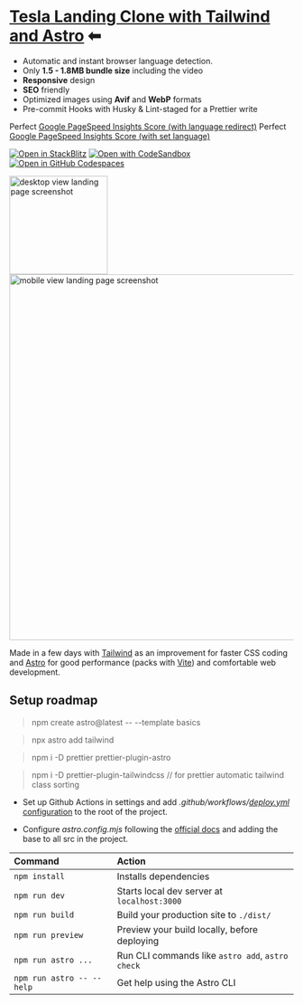 # [Tesla Landing Clone with Tailwind and Astro](https://ferranjs.github.io/tasle/) ⬅

- Automatic and instant browser language detection.
- Only **1.5 - 1.8MB bundle size** including the video
- **Responsive** design
- **SEO** friendly
- Optimized images using **Avif** and **WebP** formats
- Pre-commit Hooks with Husky & Lint-staged for a Prettier write

Perfect [Google PageSpeed Insights Score (with language redirect)](https://pagespeed.web.dev/analysis/https-ferranjs-github-io-tasle/6z9iiut75n?form_factor=desktop)
Perfect [Google PageSpeed Insights Score (with set language)](https://pagespeed.web.dev/analysis/https-ferranjs-github-io-tasle-en-usa/eixd9ycfx1?form_factor=desktop)

[![Open in StackBlitz](https://developer.stackblitz.com/img/open_in_stackblitz.svg)](https://stackblitz.com/github/ferranJS/tasle)
[![Open with CodeSandbox](https://assets.codesandbox.io/github/button-edit-lime.svg)](https://codesandbox.io/p/sandbox/github/ferranJS/tasle)
[![Open in GitHub Codespaces](https://github.com/codespaces/badge.svg)](https://codespaces.new/ferranJS/tasle?devcontainer_path=.devcontainer/basics/devcontainer.json)

<p float="left">
  <a href="https://ferranjs.github.io/tasle">
    <img src="https://github.com/ferranJS/tasle/blob/main/public/landing-screenshot-2.gif" width="174px" alt="desktop view landing page screenshot">
  </a>
  <a href="https://ferranjs.github.io/tasle">
    <img src="https://github.com/ferranJS/tasle/blob/main/public/landing-screenshot.gif" width="647px" alt="mobile view landing page screenshot">
  </a>
</p>

Made in a few days with [Tailwind](https://tailwindcss.com/) as an improvement for faster CSS coding and [Astro](https://astro.build/) for good performance (packs with [Vite](https://vitejs.dev/)) and comfortable web development.

## Setup roadmap

> npm create astro@latest -- --template basics

> npx astro add tailwind

> npm i -D prettier prettier-plugin-astro

> npm i -D prettier-plugin-tailwindcss // for prettier automatic tailwind class sorting

- Set up Github Actions in settings and add _.github/workflows/_[_deploy.yml_ configuration](https://github.com/ferranJS/tasle/blob/main/.github/workflows/deploy.yml) to the root of the project.

- Configure _astro.config.mjs_ following the [official docs](https://docs.astro.build/en/guides/deploy/github/) and adding the base to all src in the project.


| Command                   | Action                                           |
| :------------------------ | :----------------------------------------------- |
| `npm install`             | Installs dependencies                            |
| `npm run dev`             | Starts local dev server at `localhost:3000`      |
| `npm run build`           | Build your production site to `./dist/`          |
| `npm run preview`         | Preview your build locally, before deploying     |
| `npm run astro ...`       | Run CLI commands like `astro add`, `astro check` |
| `npm run astro -- --help` | Get help using the Astro CLI                     |
